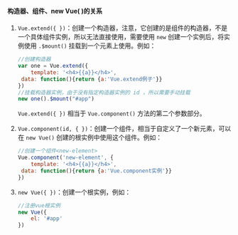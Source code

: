 #### 构造器、组件、new Vue( )的关系

1. `Vue.extend({ })`：创建一个构造器，注意，它创建的是组件的构造器，不是一个具体组件实例，所以无法直接使用，需要使用 `new` 创建一个实例后，将实例使用 `.$mount()` 挂载到一个元素上使用。例如：

   ```javascript
   //创建构造器
   var one = Vue.extend({
       template: '<h4>{{a}}</h4>',
   	data: function(){return {a:'Vue.extend例子'}}
   })
   //挂载构造器实例，由于没有指定构造器实例的 id ，所以需要手动挂载
   new one().$mount("#app")
   ```

   `Vue.extend({ })` 相当于 `Vue.component()` 方法的第二个参数部分。

2. `Vue.component(id, { })`：创建一个组件，相当于自定义了一个新元素，可以在 `new Vue()` 创建的根实例中使用这个组件。例如：

   ```javascript
   //创建一个组件<new-element>
   Vue.component('new-element', {
       template: '<h4>{{a}}</h4>',
   	data: function(){return {a:'Vue.component实例'}}
   })
   ```

3. `new Vue({ })`：创建一个根实例，例如：

   ```javascript
   //注册vue根实例
   new Vue({
       el: '#app'
   })
   ```

   